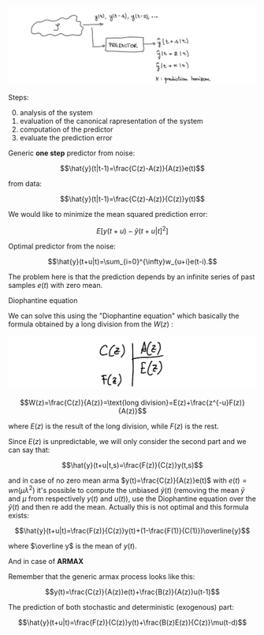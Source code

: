 
![](images/Pasted%20image%2020240320184427.png)

Steps:

0) analysis of the system
1) evaluation of the canonical rapresentation of the system 
2) computation of the predictor 
3) evaluate the prediction error

Generic **one step** predictor from noise: 

$$\hat{y}(t|t-1)=\frac{C(z)-A(z)}{A(z)}e(t)$$

from data: 

$$\hat{y}(t|t-1)=\frac{C(z)-A(z)}{C(z)}y(t)$$

We would like to minimize the mean squared prediction error:

$$E[y(t+u)-\hat{y}(t+u|t]^{2}]$$

Optimal predictor from the noise:

$$\hat{y}(t+u|t)=\sum_{i=0}^{\infty}w_{u+i}e(t-i).$$


The problem here is that the prediction depends by an infinite series of past samples $e(t)$ with zero mean. 

Diophantine equation

We can solve this using the "Diophantine equation" which basically the formula obtained by a long division from the $W(z)$  : 

![](images/Pasted%20image%2020240320185208.png)

$$W(z)=\frac{C(z)}{A(z)}=\text{long division}=E(z)+\frac{z^{-u}F(z)}{A(z)}$$

where $E(z)$ is the result of the long division, while $F(z)$ is the rest. 

Since $E(z)$ is unpredictable, we will only consider the second part and we can say that:

$$\hat{y}(t+u|t,s)=\frac{F(z)}{C(z)}y(t,s)$$

and in case of no zero mean arma $y(t)=\frac{C(z)}{A(z)}e(t)$ with $e(t)=wn(\mu\lambda ^2)$  it's possible to compute the unbiased $\tilde y(t)$ (removing the mean $\bar y$ and $\mu$ from respectively $y(t)$ and $u(t)$), use the Diophantine equation over the $\tilde y (t)$ and then re add the mean. 
Actually this is not optimal and this formula exists:

$$\hat{y}(t+u|t)=\frac{F(z)}{C(z)}y(t)+(1-\frac{F(1)}{C(1)})\overline{y}$$

where $\overline y$ is the mean of $y(t)$.


And in case of **ARMAX**

Remember that the generic armax process looks like this: 

$$y(t)=\frac{C(z)}{A(z)}e(t)+\frac{B(z)}{A(z)}u(t-1)$$

The prediction of both stochastic and deterministic (exogenous) part: 

$$\hat{y}(t+u|t)=\frac{F(z)}{C(z)}y(t)+\frac{B(z)E(z)}{C(z)}\mu(t-d)$$

